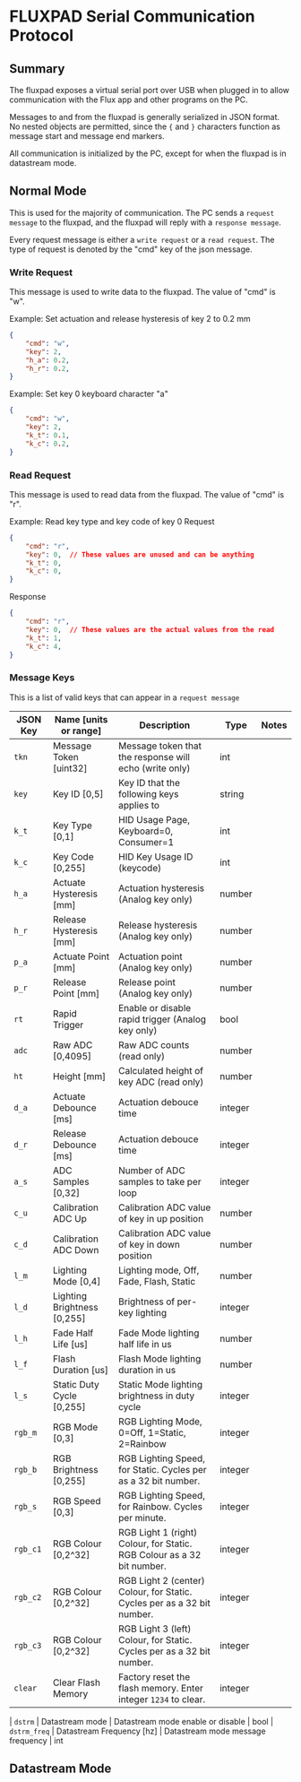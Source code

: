 # FLUXPAD Serial Communication Protocol

## Summary

The fluxpad exposes a virtual serial port over USB when plugged in to allow communication with the Flux app and other programs on the PC.

Messages to and from the fluxpad is generally serialized in JSON format. No nested objects are permitted, since the `{` and `}` characters function as message start and message end markers.

All communication is initialized by the PC, except for when the fluxpad is in datastream mode.


## Normal Mode

This is used for the majority of communication.
The PC sends a `request message` to the fluxpad, and the fluxpad will reply with a `response message`.

Every request message is either a `write request` or a `read request`. The type of request is denoted by the "cmd" key of the json message.

### Write Request

This message is used to write data to the fluxpad. The value of "cmd" is "w".

Example: Set actuation and release hysteresis of key 2 to 0.2 mm

``` json
{
    "cmd": "w",
    "key": 2,
    "h_a": 0.2,
    "h_r": 0.2,
}
```

Example: Set key 0 keyboard character "a"

``` json
{
    "cmd": "w",
    "key": 2,
    "k_t": 0.1,
    "k_c": 0.2,
}
```


### Read Request

This message is used to read data from the fluxpad. The value of "cmd" is "r".

Example: Read key type and key code of key 0
Request
``` json
{
    "cmd": "r",
    "key": 0,  // These values are unused and can be anything
    "k_t": 0,
    "k_c": 0,
}
```
Response
``` json
{
    "cmd": "r",
    "key": 0,  // These values are the actual values from the read
    "k_t": 1,
    "k_c": 4,
}
```

### Message Keys

This is a list of valid keys that can appear in a `request message`

| JSON Key | Name [units or range] | Description | Type | Notes |
| - | - | - | - | - |
| `tkn` | Message Token [uint32] | Message token that the response will echo (write only) | int
| `key` | Key ID [0,5]| Key ID that the following keys applies to | string
| `k_t` | Key Type [0,1] | HID Usage Page, Keyboard=0, Consumer=1 | int
| `k_c` | Key Code [0,255] | HID Key Usage ID (keycode) | int
| `h_a` | Actuate Hysteresis [mm] | Actuation hysteresis (Analog key only) | number
| `h_r` | Release Hysteresis [mm] | Release hysteresis (Analog key only) | number
| `p_a` | Actuate Point [mm] | Actuation point (Analog key only) | number
| `p_r` | Release Point [mm] | Release point (Analog key only) | number
| `rt` | Rapid Trigger | Enable or disable rapid trigger (Analog key only) | bool
| `adc` | Raw ADC [0,4095] | Raw ADC counts (read only) | number
| `ht` | Height [mm] | Calculated height of key ADC (read only) | number
| `d_a` | Actuate Debounce [ms] | Actuation debouce time | integer
| `d_r` | Release Debounce [ms] | Actuation debouce time | integer
| `a_s` | ADC Samples [0,32] | Number of ADC samples to take per loop | integer
| `c_u` | Calibration ADC Up | Calibration ADC value of key in up position | number
| `c_d` | Calibration ADC Down | Calibration ADC value of key in down position | number
| `l_m` | Lighting Mode [0,4] | Lighting mode, Off, Fade, Flash, Static | number
| `l_d` | Lighting Brightness [0,255] | Brightness of per-key lighting | integer
| `l_h` | Fade Half Life [us]  | Fade Mode lighting half life in us | number
| `l_f` | Flash Duration [us] | Flash Mode lighting duration in us | number
| `l_s` | Static Duty Cycle [0,255] | Static Mode lighting brightness in duty cycle | integer
| `rgb_m` | RGB Mode [0,3] | RGB Lighting Mode, 0=Off, 1=Static, 2=Rainbow | integer
| `rgb_b` | RGB Brightness [0,255] | RGB Lighting Speed, for Static. Cycles per as a 32 bit number. | integer
| `rgb_s` | RGB Speed [0,3] | RGB Lighting Speed, for Rainbow. Cycles per minute. | integer
| `rgb_c1` | RGB Colour [0,2^32] | RGB Light 1 (right) Colour, for Static. RGB Colour as a 32 bit number. | integer
| `rgb_c2` | RGB Colour [0,2^32] | RGB Light 2 (center) Colour, for Static. Cycles per as a 32 bit number. | integer
| `rgb_c3` | RGB Colour [0,2^32] | RGB Light 3 (left) Colour, for Static. Cycles per as a 32 bit number. | integer
| `clear` | Clear Flash Memory | Factory reset the flash memory. Enter integer `1234` to clear. | integer



| `dstrm` | Datastream mode | Datastream mode enable or disable | bool
| `dstrm_freq` | Datastream Frequency [hz] | Datastream mode message frequency | int


## Datastream Mode
